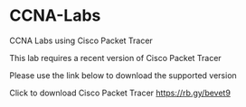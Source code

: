 # CCNA-Labs
CCNA Labs using Cisco Packet Tracer

This lab requires a recent version of Cisco Packet Tracer

Please use the link below to download the supported version

Click to download Cisco Packet Tracer
https://rb.gy/bevet9 
